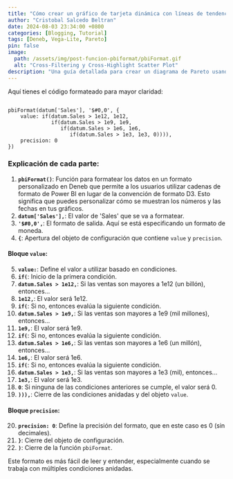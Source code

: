```yaml
---
title: "Cómo crear un gráfico de tarjeta dinámica con líneas de tendencia en Power BI utilizando Vega-Lite y Deneb"
author: "Cristobal Salcedo Beltran"
date: 2024-08-03 23:34:00 +0800
categories: [Blogging, Tutorial]
tags: [Deneb, Vega-Lite, Pareto]
pin: false
image:
  path: /assets/img/post-funcion-pbiformat/pbiFormat.gif
  alt: "Cross-Filtering y Cross-Highlight Scatter Plot"
description: "Una guía detallada para crear un diagrama de Pareto usando Deneb y Vega-Lite en Power BI. Esta es la primera parte de la serie."
---
```



Aquí tienes el código formateado para mayor claridad:

<pre class="highlight"><code>
pbiFormat(datum['Sales'], '$#0,0', { 
    value: if(datum.Sales > 1e12, 1e12, 
              if(datum.Sales > 1e9, 1e9, 
                 if(datum.Sales > 1e6, 1e6, 
                    if(datum.Sales > 1e3, 1e3, 0)))), 
    precision: 0 
})
</code></pre>

### Explicación de cada parte:

1. **`pbiFormat()`**: Función para formatear los datos en un formato personalizado en Deneb que permite a los usuarios utilizar cadenas de formato de Power BI en lugar de la convención de formato D3. Esto significa que puedes personalizar cómo se muestran los números y las fechas en tus gráficos.
2. **`datum['Sales'],`**: El valor de 'Sales' que se va a formatear.
3. **`'$#0,0',`**: El formato de salida. Aquí se está especificando un formato de moneda.
4. **`{`**: Apertura del objeto de configuración que contiene `value` y `precision`.

#### Bloque `value`:
5. **`value:`**: Define el valor a utilizar basado en condiciones.
6. **`if(`**: Inicio de la primera condición.
7. **`datum.Sales > 1e12,`**: Si las ventas son mayores a 1e12 (un billón), entonces...
8. **`1e12,`**: El valor será 1e12.
9. **`if(`**: Si no, entonces evalúa la siguiente condición.
10. **`datum.Sales > 1e9,`**: Si las ventas son mayores a 1e9 (mil millones), entonces...
11. **`1e9,`**: El valor será 1e9.
12. **`if(`**: Si no, entonces evalúa la siguiente condición.
13. **`datum.Sales > 1e6,`**: Si las ventas son mayores a 1e6 (un millón), entonces...
14. **`1e6,`**: El valor será 1e6.
15. **`if(`**: Si no, entonces evalúa la siguiente condición.
16. **`datum.Sales > 1e3,`**: Si las ventas son mayores a 1e3 (mil), entonces...
17. **`1e3,`**: El valor será 1e3.
18. **`0`**: Si ninguna de las condiciones anteriores se cumple, el valor será 0.
19. **`))),`**: Cierre de las condiciones anidadas y del objeto `value`.

#### Bloque `precision`:
20. **`precision: 0`**: Define la precisión del formato, que en este caso es 0 (sin decimales).
21. **`}`**: Cierre del objeto de configuración.
22. **`)`**: Cierre de la función `pbiFormat`.

Este formato es más fácil de leer y entender, especialmente cuando se trabaja con múltiples condiciones anidadas.